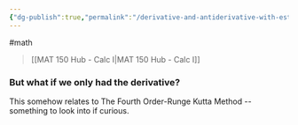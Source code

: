 ```yaml
---
{"dg-publish":true,"permalink":"/derivative-and-antiderivative-with-estimated-graphing/","dgHomeLink":true,"dgPassFrontmatter":false}
---
```


#math 
> [[MAT 150 Hub - Calc I|MAT 150 Hub - Calc I]]

<style>
.container {font-family: sans-serif; text-align: center;}
.button-wrapper button {z-index: 1;height: 40px; width: 100px; margin: 10px;padding: 5px;}
.excalidraw .App-menu_top .buttonList { display: flex;}
.excalidraw-wrapper { height: 800px; margin: 50px; position: relative;}
:root[dir="ltr"] .excalidraw .layer-ui__wrapper .zen-mode-transition.App-menu_bottom--transition-left {transform: none;}
</style><script src="https://unpkg.com/react@17/umd/react.production.min.js"></script><script src="https://unpkg.com/react-dom@17/umd/react-dom.production.min.js"></script><script type="text/javascript" src="https://unpkg.com/@excalidraw/excalidraw@0.12.0/dist/excalidraw.production.min.js"></script><div id="UDNF_2022-10-17_1025.48.excalidraw.md1"></div><script>(function(){const InitialData={"type":"excalidraw","version":2,"source":"https://excalidraw.com","elements":[{"type":"arrow","version":56,"versionNonce":510229619,"isDeleted":false,"id":"jldbg7-yPCJMRx4LM3eOZ","fillStyle":"hachure","strokeWidth":1,"strokeStyle":"solid","roughness":1,"opacity":100,"angle":0,"x":-268.79998779296875,"y":70.55626678466797,"strokeColor":"#000000","backgroundColor":"transparent","width":0,"height":314.40003967285156,"seed":26373363,"groupIds":[],"strokeSharpness":"round","boundElements":[],"updated":1666027665624,"link":null,"locked":false,"startBinding":null,"endBinding":null,"lastCommittedPoint":null,"startArrowhead":null,"endArrowhead":"arrow","points":[[0,0],[0,-314.40003967285156]]},{"type":"arrow","version":87,"versionNonce":1951463485,"isDeleted":false,"id":"5rzy9eQ_wued45QJrzoyc","fillStyle":"hachure","strokeWidth":1,"strokeStyle":"solid","roughness":1,"opacity":100,"angle":0,"x":-307.1999816894531,"y":32.15624237060547,"strokeColor":"#000000","backgroundColor":"transparent","width":399.9999694824219,"height":0,"seed":1550392701,"groupIds":[],"strokeSharpness":"round","boundElements":[],"updated":1666027665624,"link":null,"locked":false,"startBinding":null,"endBinding":null,"lastCommittedPoint":null,"startArrowhead":null,"endArrowhead":"arrow","points":[[0,0],[399.9999694824219,0]]},{"type":"line","version":449,"versionNonce":1871148563,"isDeleted":false,"id":"n9yD4gahmLax9_xZlBfZm","fillStyle":"hachure","strokeWidth":1,"strokeStyle":"solid","roughness":1,"opacity":100,"angle":0,"x":-272.79998779296875,"y":-34.243751525878906,"strokeColor":"#000000","backgroundColor":"transparent","width":395.20001220703125,"height":141.60000610351562,"seed":1241570579,"groupIds":[],"strokeSharpness":"round","boundElements":[],"updated":1666027665624,"link":null,"locked":false,"startBinding":null,"endBinding":null,"lastCommittedPoint":null,"startArrowhead":null,"endArrowhead":null,"points":[[0,0],[88.79998779296875,-78.4000244140625],[195.20001220703125,-20],[308.79998779296875,-141.60000610351562],[395.20001220703125,-85.60000610351562]]},{"type":"text","version":6,"versionNonce":1197533341,"isDeleted":false,"id":"N1ybeWn4","fillStyle":"hachure","strokeWidth":1,"strokeStyle":"solid","roughness":1,"opacity":100,"angle":0,"x":-319,"y":-290.0437698364258,"strokeColor":"#000000","backgroundColor":"transparent","width":11,"height":25,"seed":503743901,"groupIds":[],"strokeSharpness":"sharp","boundElements":[],"updated":1666027665624,"link":null,"locked":false,"fontSize":20,"fontFamily":1,"text":"y","rawText":"y","baseline":18,"textAlign":"left","verticalAlign":"top","containerId":null,"originalText":"y"},{"type":"arrow","version":223,"versionNonce":167066547,"isDeleted":false,"id":"5Xq37N8Q8NTnqtO-OsjgV","fillStyle":"hachure","strokeWidth":1,"strokeStyle":"solid","roughness":1,"opacity":100,"angle":0,"x":-268.59999084472656,"y":486.9562530517578,"strokeColor":"#c92a2a","backgroundColor":"transparent","width":0,"height":314.40003967285156,"seed":1845964477,"groupIds":[],"strokeSharpness":"round","boundElements":[],"updated":1666027665624,"link":null,"locked":false,"startBinding":null,"endBinding":null,"lastCommittedPoint":null,"startArrowhead":null,"endArrowhead":"arrow","points":[[0,0],[0,-314.40003967285156]]},{"type":"arrow","version":254,"versionNonce":668191997,"isDeleted":false,"id":"RL-73KY_I6FH92Bbnesvn","fillStyle":"hachure","strokeWidth":1,"strokeStyle":"solid","roughness":1,"opacity":100,"angle":0,"x":-306.99998474121094,"y":448.5562286376953,"strokeColor":"#c92a2a","backgroundColor":"transparent","width":399.9999694824219,"height":0,"seed":1012262803,"groupIds":[],"strokeSharpness":"round","boundElements":[],"updated":1666027665624,"link":null,"locked":false,"startBinding":null,"endBinding":null,"lastCommittedPoint":null,"startArrowhead":null,"endArrowhead":"arrow","points":[[0,0],[399.9999694824219,0]]},{"type":"line","version":69,"versionNonce":1428890973,"isDeleted":false,"id":"1QvZ3p6qOI2EslbJbjn_T","fillStyle":"hachure","strokeWidth":1,"strokeStyle":"solid","roughness":1,"opacity":100,"angle":0,"x":-305.92409462355874,"y":-6.4984527019474285,"strokeColor":"#c92a2a","backgroundColor":"transparent","width":81.02809278545874,"height":61.242174017863164,"seed":265777907,"groupIds":[],"strokeSharpness":"round","boundElements":[],"updated":1666027665624,"link":null,"locked":false,"startBinding":null,"endBinding":null,"lastCommittedPoint":null,"startArrowhead":null,"endArrowhead":null,"points":[[0,0],[81.02809278545874,-61.242174017863164]]},{"type":"text","version":6,"versionNonce":1116351219,"isDeleted":false,"id":"uHbJqBZe","fillStyle":"hachure","strokeWidth":1,"strokeStyle":"solid","roughness":1,"opacity":100,"angle":0,"x":-336.0741311161105,"y":143.0245664633785,"strokeColor":"#c92a2a","backgroundColor":"transparent","width":17,"height":25,"seed":1749141459,"groupIds":[],"strokeSharpness":"sharp","boundElements":[],"updated":1666027665624,"link":null,"locked":false,"fontSize":20,"fontFamily":1,"text":"y'","rawText":"y'","baseline":18,"textAlign":"left","verticalAlign":"top","containerId":null,"originalText":"y'"},{"type":"arrow","version":141,"versionNonce":582513085,"isDeleted":false,"id":"3h2lkt_XnhVRqx8Rk78RC","fillStyle":"hachure","strokeWidth":0.5,"strokeStyle":"dashed","roughness":0,"opacity":100,"angle":0,"x":-253.16162061557532,"y":444.80931076330506,"strokeColor":"#c92a2a","backgroundColor":"transparent","width":0,"height":32.97655524038794,"seed":1529712317,"groupIds":[],"strokeSharpness":"round","boundElements":[],"updated":1666027665624,"link":null,"locked":false,"startBinding":null,"endBinding":null,"lastCommittedPoint":null,"startArrowhead":null,"endArrowhead":"bar","points":[[0,0],[0,-32.97655524038794]]},{"type":"arrow","version":46,"versionNonce":211004381,"isDeleted":false,"id":"0DAF1oTJ0G1qW8ugPRzXp","fillStyle":"hachure","strokeWidth":0.5,"strokeStyle":"dashed","roughness":0,"opacity":100,"angle":0,"x":-229.24289245924206,"y":444.80931076330506,"strokeColor":"#c92a2a","backgroundColor":"transparent","width":0,"height":62.184418816994366,"seed":1968934397,"groupIds":[],"strokeSharpness":"round","boundElements":[],"updated":1666027698284,"link":null,"locked":false,"startBinding":null,"endBinding":null,"lastCommittedPoint":null,"startArrowhead":null,"endArrowhead":"bar","points":[[0,0],[0,-62.184418816994366]]},{"type":"arrow","version":40,"versionNonce":1364930227,"isDeleted":false,"id":"csJwCFlyzDzc4FLH_-XBT","fillStyle":"hachure","strokeWidth":0.5,"strokeStyle":"dashed","roughness":0,"opacity":100,"angle":0,"x":-201.80386431278862,"y":446.6936565951957,"strokeColor":"#c92a2a","backgroundColor":"transparent","width":0,"height":43.34060108215829,"seed":182999229,"groupIds":[],"strokeSharpness":"round","boundElements":[],"updated":1666027696256,"link":null,"locked":false,"startBinding":null,"endBinding":null,"lastCommittedPoint":null,"startArrowhead":null,"endArrowhead":"bar","points":[[0,0],[0,-43.34060108215829]]},{"type":"arrow","version":25,"versionNonce":1126480925,"isDeleted":false,"id":"zV5uv4cSm7kH8AaeFp-Rn","fillStyle":"hachure","strokeWidth":0.5,"strokeStyle":"dashed","roughness":0,"opacity":100,"angle":0,"x":-184.0757007460619,"y":457.9998753529115,"strokeColor":"#c92a2a","backgroundColor":"transparent","width":0,"height":14.132809388737655,"seed":1620741075,"groupIds":[],"strokeSharpness":"round","boundElements":[],"updated":1666027694923,"link":null,"locked":false,"startBinding":null,"endBinding":null,"lastCommittedPoint":null,"startArrowhead":null,"endArrowhead":"bar","points":[[0,0],[0,-14.132809388737655]]},{"type":"arrow","version":85,"versionNonce":2058757267,"isDeleted":false,"id":"kAA2x6cQqu4SpP1_K9NaY","fillStyle":"hachure","strokeWidth":0.5,"strokeStyle":"dashed","roughness":0,"opacity":100,"angle":0,"x":-160.40543614657565,"y":446.8703454658293,"strokeColor":"#c92a2a","backgroundColor":"transparent","width":0,"height":10.364045841770462,"seed":199507155,"groupIds":[],"strokeSharpness":"round","boundElements":[],"updated":1666027701787,"link":null,"locked":false,"startBinding":null,"endBinding":null,"lastCommittedPoint":null,"startArrowhead":null,"endArrowhead":"bar","points":[[0,0],[0,10.364045841770462]]},{"type":"arrow","version":54,"versionNonce":1758037469,"isDeleted":false,"id":"0UStDwMdmz1KaSA-i57qu","fillStyle":"hachure","strokeWidth":0.5,"strokeStyle":"dashed","roughness":0,"opacity":100,"angle":0,"x":-147.63667259960846,"y":450.6390371296107,"strokeColor":"#c92a2a","backgroundColor":"transparent","width":0,"height":34.860972955464376,"seed":1584215699,"groupIds":[],"strokeSharpness":"round","boundElements":[],"updated":1666027691176,"link":null,"locked":false,"startBinding":null,"endBinding":null,"lastCommittedPoint":null,"startArrowhead":null,"endArrowhead":"bar","points":[[0,0],[0,34.860972955464376]]},{"type":"arrow","version":65,"versionNonce":242060851,"isDeleted":false,"id":"iPa7TSCdvtTJWOas2g6sH","fillStyle":"hachure","strokeWidth":0.5,"strokeStyle":"dashed","roughness":0,"opacity":100,"angle":0,"x":-131.61944549579437,"y":450.6390371296107,"strokeColor":"#c92a2a","backgroundColor":"transparent","width":0,"height":29.207863576606428,"seed":1212815923,"groupIds":[],"strokeSharpness":"round","boundElements":[],"updated":1666027708349,"link":null,"locked":false,"startBinding":null,"endBinding":null,"lastCommittedPoint":null,"startArrowhead":null,"endArrowhead":"bar","points":[[0,0],[0,29.207863576606428]]},{"type":"arrow","version":132,"versionNonce":1396982749,"isDeleted":false,"id":"hEOwsgOxnZBXGYj1-uAV3","fillStyle":"hachure","strokeWidth":0.5,"strokeStyle":"dashed","roughness":0,"opacity":100,"angle":0,"x":-119.37105382213326,"y":447.34136004061617,"strokeColor":"#c92a2a","backgroundColor":"transparent","width":0,"height":10.364045841770462,"seed":1507363549,"groupIds":[],"strokeSharpness":"round","boundElements":[],"updated":1666027713943,"link":null,"locked":false,"startBinding":null,"endBinding":null,"lastCommittedPoint":null,"startArrowhead":null,"endArrowhead":"bar","points":[[0,0],[0,10.364045841770462]]},{"type":"arrow","version":176,"versionNonce":817394547,"isDeleted":false,"id":"oLUs1VK3oWn-iAoGSjCEm","fillStyle":"hachure","strokeWidth":0.5,"strokeStyle":"dashed","roughness":0,"opacity":100,"angle":0,"x":-106.18041734934081,"y":448.75469129771994,"strokeColor":"#c92a2a","backgroundColor":"transparent","width":0,"height":1.884345831890755,"seed":1831452733,"groupIds":[],"strokeSharpness":"round","boundElements":[],"updated":1666027723385,"link":null,"locked":false,"startBinding":null,"endBinding":null,"lastCommittedPoint":null,"startArrowhead":null,"endArrowhead":"bar","points":[[0,0],[0,1.884345831890755]]},{"type":"arrow","version":15,"versionNonce":1179095155,"isDeleted":false,"id":"buqDJL6IlwXByVcWRUeK4","fillStyle":"hachure","strokeWidth":0.5,"strokeStyle":"dashed","roughness":0,"opacity":100,"angle":0,"x":-85.4523256658,"y":450.6390371296107,"strokeColor":"#c92a2a","backgroundColor":"transparent","width":0,"height":8.479628126694024,"seed":1793035539,"groupIds":[],"strokeSharpness":"round","boundElements":[],"updated":1666027729145,"link":null,"locked":false,"startBinding":null,"endBinding":null,"lastCommittedPoint":null,"startArrowhead":null,"endArrowhead":"bar","points":[[0,0],[0,-8.479628126694024]]},{"type":"arrow","version":44,"versionNonce":1115945085,"isDeleted":false,"id":"yIaGfiSWOBRdR-2MwyY61","fillStyle":"hachure","strokeWidth":0.5,"strokeStyle":"dashed","roughness":0,"opacity":100,"angle":0,"x":-70.37727147793112,"y":447.8125183817746,"strokeColor":"#c92a2a","backgroundColor":"transparent","width":0,"height":16.959400019759528,"seed":444795411,"groupIds":[],"strokeSharpness":"round","boundElements":[],"updated":1666027734309,"link":null,"locked":false,"startBinding":null,"endBinding":null,"lastCommittedPoint":null,"startArrowhead":null,"endArrowhead":"bar","points":[[0,0],[0,-16.959400019759528]]},{"type":"arrow","version":27,"versionNonce":1699768765,"isDeleted":false,"id":"PS4UByuRL6icXRLUK4wl2","fillStyle":"hachure","strokeWidth":0.5,"strokeStyle":"dashed","roughness":0,"opacity":100,"angle":0,"x":-46.822589163368434,"y":446.8703454658293,"strokeColor":"#c92a2a","backgroundColor":"transparent","width":0,"height":41.456255250267645,"seed":264888541,"groupIds":[],"strokeSharpness":"round","boundElements":[],"updated":1666027737799,"link":null,"locked":false,"startBinding":null,"endBinding":null,"lastCommittedPoint":null,"startArrowhead":null,"endArrowhead":"bar","points":[[0,0],[0,-41.456255250267645]]},{"type":"arrow","version":49,"versionNonce":546841373,"isDeleted":false,"id":"1_YmPR42dnd4hCz3AhKNF","fillStyle":"hachure","strokeWidth":0.5,"strokeStyle":"dashed","roughness":0,"opacity":100,"angle":0,"x":-28.921088110849382,"y":446.8703454658293,"strokeColor":"#c92a2a","backgroundColor":"transparent","width":0,"height":72.54846465876483,"seed":443951645,"groupIds":[],"strokeSharpness":"round","boundElements":[],"updated":1666027743519,"link":null,"locked":false,"startBinding":null,"endBinding":null,"lastCommittedPoint":null,"startArrowhead":null,"endArrowhead":"bar","points":[[0,0],[0,-72.54846465876483]]},{"type":"arrow","version":39,"versionNonce":1046991517,"isDeleted":false,"id":"iJswLP4K8EsgXs_gsQk0C","fillStyle":"hachure","strokeWidth":0.5,"strokeStyle":"dashed","roughness":0,"opacity":100,"angle":0,"x":-11.019515175144534,"y":452.2878936449039,"strokeColor":"#c92a2a","backgroundColor":"transparent","width":0,"height":54.64689172305998,"seed":2067773309,"groupIds":[],"strokeSharpness":"round","boundElements":[],"updated":1666027749636,"link":null,"locked":false,"startBinding":null,"endBinding":null,"lastCommittedPoint":null,"startArrowhead":null,"endArrowhead":"bar","points":[[0,0],[0,-54.64689172305998]]},{"type":"arrow","version":18,"versionNonce":1903749629,"isDeleted":false,"id":"eaEQYrxyN3k21qZHAJfBc","fillStyle":"hachure","strokeWidth":0.5,"strokeStyle":"dashed","roughness":0,"opacity":100,"angle":0,"x":3.1132942135931216,"y":450.4035478130131,"strokeColor":"#c92a2a","backgroundColor":"transparent","width":8.881784197001252e-16,"height":16.017227103814093,"seed":447345075,"groupIds":[],"strokeSharpness":"round","boundElements":[],"updated":1666027754695,"link":null,"locked":false,"startBinding":null,"endBinding":null,"lastCommittedPoint":null,"startArrowhead":null,"endArrowhead":"bar","points":[[0,0],[8.881784197001252e-16,-16.017227103814093]]},{"type":"arrow","version":3,"versionNonce":293228221,"isDeleted":false,"id":"r_Yhl47xuLM-0epjmHy5Q","fillStyle":"hachure","strokeWidth":0.5,"strokeStyle":"dashed","roughness":0,"opacity":100,"angle":0,"x":18.18827651827621,"y":453.2300665608492,"strokeColor":"#c92a2a","backgroundColor":"transparent","width":0,"height":10.364045841770462,"seed":1176805981,"groupIds":[],"strokeSharpness":"round","boundElements":[],"updated":1666027758671,"link":null,"locked":false,"startBinding":null,"endBinding":null,"lastCommittedPoint":null,"startArrowhead":null,"endArrowhead":"bar","points":[[0,0],[0,-10.364045841770462]]},{"type":"arrow","version":28,"versionNonce":1252784723,"isDeleted":false,"id":"D9t8cge7-pPB4U9MHid6f","fillStyle":"hachure","strokeWidth":0.5,"strokeStyle":"dashed","roughness":0,"opacity":100,"angle":0,"x":36.08984945398106,"y":449.461303013882,"strokeColor":"#c92a2a","backgroundColor":"transparent","width":0,"height":7.537527093934386,"seed":1377529629,"groupIds":[],"strokeSharpness":"round","boundElements":[],"updated":1666027765019,"link":null,"locked":false,"startBinding":null,"endBinding":null,"lastCommittedPoint":null,"startArrowhead":null,"endArrowhead":"bar","points":[[0,0],[0,7.537527093934386]]},{"type":"arrow","version":49,"versionNonce":1784680179,"isDeleted":false,"id":"lKF9CNZqHrCVjaIi7HqZv","fillStyle":"hachure","strokeWidth":0.5,"strokeStyle":"dashed","roughness":0,"opacity":100,"angle":0,"x":53.33831301082796,"y":453.05665719187107,"strokeColor":"#c92a2a","backgroundColor":"transparent","width":0,"height":17.90157293570485,"seed":1316960243,"groupIds":[],"strokeSharpness":"round","boundElements":[],"updated":1666027772517,"link":null,"locked":false,"startBinding":null,"endBinding":null,"lastCommittedPoint":null,"startArrowhead":null,"endArrowhead":"bar","points":[[0,0],[0,17.90157293570485]]},{"id":"U4PaTZOQLn3b6ZKgDAOLM","type":"line","x":-275.7259422399129,"y":417.5187331305609,"width":332.4444580078125,"height":98.6667209201388,"angle":0,"strokeColor":"#c92a2a","backgroundColor":"transparent","fillStyle":"hachure","strokeWidth":0.5,"strokeStyle":"solid","roughness":0,"opacity":100,"groupIds":[],"strokeSharpness":"round","seed":467406365,"version":490,"versionNonce":270787251,"isDeleted":false,"boundElements":null,"updated":1666027856176,"link":null,"locked":false,"points":[[0,0],[37.3333740234375,-37.33330620659717],[80,-16.000027126736086],[96.88890245225696,25.77779134114587],[117.3333740234375,47.111138237847285],[133.33333333333337,60.44447157118054],[159.11112467447913,38.22224934895837],[191.99998643663196,20.444471571180543],[236.4444308810764,-38.22224934895826],[272.88892957899304,-6.222195095486086],[315.55555555555554,38.22224934895837],[332.4444580078125,52.4444580078125]],"lastCommittedPoint":[332.4444580078125,52.4444580078125],"startBinding":null,"endBinding":null,"startArrowhead":null,"endArrowhead":null}],"appState":{"theme":"light","viewBackgroundColor":"#ffffff","currentItemStrokeColor":"#c92a2a","currentItemBackgroundColor":"transparent","currentItemFillStyle":"hachure","currentItemStrokeWidth":0.5,"currentItemStrokeStyle":"solid","currentItemRoughness":0,"currentItemOpacity":100,"currentItemFontFamily":1,"currentItemFontSize":20,"currentItemTextAlign":"left","currentItemStrokeSharpness":"sharp","currentItemStartArrowhead":null,"currentItemEndArrowhead":"bar","currentItemLinearStrokeSharpness":"round","gridSize":null,"colorPalette":{}},"files":{}};InitialData.scrollToContent=true;App=()=>{const e=React.useRef(null),t=React.useRef(null),[n,i]=React.useState({width:void 0,height:void 0});return React.useEffect(()=>{i({width:t.current.getBoundingClientRect().width,height:t.current.getBoundingClientRect().height});const e=()=>{i({width:t.current.getBoundingClientRect().width,height:t.current.getBoundingClientRect().height})};return window.addEventListener("resize",e),()=>window.removeEventListener("resize",e)},[t]),React.createElement(React.Fragment,null,React.createElement("div",{className:"excalidraw-wrapper",ref:t},React.createElement(ExcalidrawLib.Excalidraw,{ref:e,width:n.width,height:n.height,initialData:InitialData,viewModeEnabled:!0,zenModeEnabled:!0,gridModeEnabled:!1})))},excalidrawWrapper=document.getElementById("UDNF_2022-10-17_1025.48.excalidraw.md1");ReactDOM.render(React.createElement(App),excalidrawWrapper);})();</script>

### But what if we only had the derivative?
<div id="Derivative_and_Antiderivative_with_Estimated_Graphing_2022-10-17_1031.35.excalidraw.md2"></div><script>(function(){const InitialData={"type":"excalidraw","version":2,"source":"https://excalidraw.com","elements":[{"type":"arrow","version":288,"versionNonce":1521681277,"isDeleted":false,"id":"gQ_7O5PgAx9VnKNGCytHK","fillStyle":"hachure","strokeWidth":1,"strokeStyle":"solid","roughness":1,"opacity":100,"angle":0,"x":-295.8629664854018,"y":0.5220795612794973,"strokeColor":"#c92a2a","backgroundColor":"transparent","width":0,"height":314.40003967285156,"seed":1474087763,"groupIds":[],"strokeSharpness":"round","boundElements":[],"updated":1666027898172,"link":null,"locked":false,"startBinding":null,"endBinding":null,"lastCommittedPoint":null,"startArrowhead":null,"endArrowhead":"arrow","points":[[0,0],[0,-314.40003967285156]]},{"type":"arrow","version":319,"versionNonce":546225875,"isDeleted":false,"id":"J_WXz4tyUlLwHF3D5S1pN","fillStyle":"hachure","strokeWidth":1,"strokeStyle":"solid","roughness":1,"opacity":100,"angle":0,"x":-334.26296038188616,"y":-37.877944852783,"strokeColor":"#c92a2a","backgroundColor":"transparent","width":399.9999694824219,"height":0,"seed":967214941,"groupIds":[],"strokeSharpness":"round","boundElements":[],"updated":1666027898172,"link":null,"locked":false,"startBinding":null,"endBinding":null,"lastCommittedPoint":null,"startArrowhead":null,"endArrowhead":"arrow","points":[[0,0],[399.9999694824219,0]]},{"type":"text","version":71,"versionNonce":64981981,"isDeleted":false,"id":"Cb5p2aT1","fillStyle":"hachure","strokeWidth":1,"strokeStyle":"solid","roughness":1,"opacity":100,"angle":0,"x":-363.3371067567857,"y":-343.4096070270998,"strokeColor":"#c92a2a","backgroundColor":"transparent","width":17,"height":25,"seed":2137909491,"groupIds":[],"strokeSharpness":"sharp","boundElements":[],"updated":1666027898172,"link":null,"locked":false,"fontSize":20,"fontFamily":1,"text":"y'","rawText":"y'","baseline":18,"textAlign":"left","verticalAlign":"top","containerId":null,"originalText":"y'"},{"type":"arrow","version":206,"versionNonce":1419078771,"isDeleted":false,"id":"UltnH8qKW0ovqZpgRjxDP","fillStyle":"hachure","strokeWidth":0.5,"strokeStyle":"dashed","roughness":0,"opacity":100,"angle":0,"x":-280.42459625625054,"y":-41.62486272717325,"strokeColor":"#c92a2a","backgroundColor":"transparent","width":0,"height":32.97655524038794,"seed":1702335421,"groupIds":[],"strokeSharpness":"round","boundElements":[],"updated":1666027898172,"link":null,"locked":false,"startBinding":null,"endBinding":null,"lastCommittedPoint":null,"startArrowhead":null,"endArrowhead":"bar","points":[[0,0],[0,-32.97655524038794]]},{"type":"arrow","version":111,"versionNonce":2065434685,"isDeleted":false,"id":"1gH65jf6Ghr2yLQ9dGQFE","fillStyle":"hachure","strokeWidth":0.5,"strokeStyle":"dashed","roughness":0,"opacity":100,"angle":0,"x":-256.5058680999173,"y":-41.62486272717325,"strokeColor":"#c92a2a","backgroundColor":"transparent","width":0,"height":62.184418816994366,"seed":2118800019,"groupIds":[],"strokeSharpness":"round","boundElements":[],"updated":1666027898172,"link":null,"locked":false,"startBinding":null,"endBinding":null,"lastCommittedPoint":null,"startArrowhead":null,"endArrowhead":"bar","points":[[0,0],[0,-62.184418816994366]]},{"type":"arrow","version":105,"versionNonce":1521837587,"isDeleted":false,"id":"qjzpgzssXj9mudwINmfAm","fillStyle":"hachure","strokeWidth":0.5,"strokeStyle":"dashed","roughness":0,"opacity":100,"angle":0,"x":-229.06683995346384,"y":-39.74051689528261,"strokeColor":"#c92a2a","backgroundColor":"transparent","width":0,"height":43.34060108215829,"seed":539497501,"groupIds":[],"strokeSharpness":"round","boundElements":[],"updated":1666027898172,"link":null,"locked":false,"startBinding":null,"endBinding":null,"lastCommittedPoint":null,"startArrowhead":null,"endArrowhead":"bar","points":[[0,0],[0,-43.34060108215829]]},{"type":"arrow","version":90,"versionNonce":1649014941,"isDeleted":false,"id":"EFIuxhjw4HHcs2zI5YApj","fillStyle":"hachure","strokeWidth":0.5,"strokeStyle":"dashed","roughness":0,"opacity":100,"angle":0,"x":-211.33867638673712,"y":-28.434298137566827,"strokeColor":"#c92a2a","backgroundColor":"transparent","width":0,"height":14.132809388737655,"seed":1697155123,"groupIds":[],"strokeSharpness":"round","boundElements":[],"updated":1666027898172,"link":null,"locked":false,"startBinding":null,"endBinding":null,"lastCommittedPoint":null,"startArrowhead":null,"endArrowhead":"bar","points":[[0,0],[0,-14.132809388737655]]},{"type":"arrow","version":150,"versionNonce":971320243,"isDeleted":false,"id":"42s2TRHdUF6cBb6YicVFJ","fillStyle":"hachure","strokeWidth":0.5,"strokeStyle":"dashed","roughness":0,"opacity":100,"angle":0,"x":-187.66841178725088,"y":-39.56382802464901,"strokeColor":"#c92a2a","backgroundColor":"transparent","width":0,"height":10.364045841770462,"seed":1168738429,"groupIds":[],"strokeSharpness":"round","boundElements":[],"updated":1666027898172,"link":null,"locked":false,"startBinding":null,"endBinding":null,"lastCommittedPoint":null,"startArrowhead":null,"endArrowhead":"bar","points":[[0,0],[0,10.364045841770462]]},{"type":"arrow","version":119,"versionNonce":588963069,"isDeleted":false,"id":"oUd6z-gVfAEhoHkj8Sd-a","fillStyle":"hachure","strokeWidth":0.5,"strokeStyle":"dashed","roughness":0,"opacity":100,"angle":0,"x":-174.89964824028368,"y":-35.795136360867616,"strokeColor":"#c92a2a","backgroundColor":"transparent","width":0,"height":34.860972955464376,"seed":1777273299,"groupIds":[],"strokeSharpness":"round","boundElements":[],"updated":1666027898172,"link":null,"locked":false,"startBinding":null,"endBinding":null,"lastCommittedPoint":null,"startArrowhead":null,"endArrowhead":"bar","points":[[0,0],[0,34.860972955464376]]},{"type":"arrow","version":130,"versionNonce":1447771475,"isDeleted":false,"id":"MYnXyVuU5J9FPGhbWgjVv","fillStyle":"hachure","strokeWidth":0.5,"strokeStyle":"dashed","roughness":0,"opacity":100,"angle":0,"x":-158.8824211364696,"y":-35.795136360867616,"strokeColor":"#c92a2a","backgroundColor":"transparent","width":0,"height":29.207863576606428,"seed":935162077,"groupIds":[],"strokeSharpness":"round","boundElements":[],"updated":1666027898172,"link":null,"locked":false,"startBinding":null,"endBinding":null,"lastCommittedPoint":null,"startArrowhead":null,"endArrowhead":"bar","points":[[0,0],[0,29.207863576606428]]},{"type":"arrow","version":197,"versionNonce":1963996509,"isDeleted":false,"id":"mZ2RxrbcbpQjoPiqAz216","fillStyle":"hachure","strokeWidth":0.5,"strokeStyle":"dashed","roughness":0,"opacity":100,"angle":0,"x":-146.63402946280848,"y":-39.09281344986215,"strokeColor":"#c92a2a","backgroundColor":"transparent","width":0,"height":10.364045841770462,"seed":1102337907,"groupIds":[],"strokeSharpness":"round","boundElements":[],"updated":1666027898172,"link":null,"locked":false,"startBinding":null,"endBinding":null,"lastCommittedPoint":null,"startArrowhead":null,"endArrowhead":"bar","points":[[0,0],[0,10.364045841770462]]},{"type":"arrow","version":241,"versionNonce":1262361331,"isDeleted":false,"id":"jfw_2pnXUTTUMFYd4EH6M","fillStyle":"hachure","strokeWidth":0.5,"strokeStyle":"dashed","roughness":0,"opacity":100,"angle":0,"x":-133.44339299001604,"y":-37.67948219275837,"strokeColor":"#c92a2a","backgroundColor":"transparent","width":0,"height":1.884345831890755,"seed":603278653,"groupIds":[],"strokeSharpness":"round","boundElements":[],"updated":1666027898172,"link":null,"locked":false,"startBinding":null,"endBinding":null,"lastCommittedPoint":null,"startArrowhead":null,"endArrowhead":"bar","points":[[0,0],[0,1.884345831890755]]},{"type":"arrow","version":80,"versionNonce":595296701,"isDeleted":false,"id":"76gBqOkRpFD3CqSZn_DBg","fillStyle":"hachure","strokeWidth":0.5,"strokeStyle":"dashed","roughness":0,"opacity":100,"angle":0,"x":-112.71530130647523,"y":-35.795136360867616,"strokeColor":"#c92a2a","backgroundColor":"transparent","width":0,"height":8.479628126694024,"seed":985592083,"groupIds":[],"strokeSharpness":"round","boundElements":[],"updated":1666027898172,"link":null,"locked":false,"startBinding":null,"endBinding":null,"lastCommittedPoint":null,"startArrowhead":null,"endArrowhead":"bar","points":[[0,0],[0,-8.479628126694024]]},{"type":"arrow","version":109,"versionNonce":88360083,"isDeleted":false,"id":"Tdlo5QQDt7VGY5sJMg7zu","fillStyle":"hachure","strokeWidth":0.5,"strokeStyle":"dashed","roughness":0,"opacity":100,"angle":0,"x":-97.64024711860634,"y":-38.62165510870369,"strokeColor":"#c92a2a","backgroundColor":"transparent","width":0,"height":16.959400019759528,"seed":162700701,"groupIds":[],"strokeSharpness":"round","boundElements":[],"updated":1666027898172,"link":null,"locked":false,"startBinding":null,"endBinding":null,"lastCommittedPoint":null,"startArrowhead":null,"endArrowhead":"bar","points":[[0,0],[0,-16.959400019759528]]},{"type":"arrow","version":92,"versionNonce":327041565,"isDeleted":false,"id":"u95-X1gzxRPYE3B90BH08","fillStyle":"hachure","strokeWidth":0.5,"strokeStyle":"dashed","roughness":0,"opacity":100,"angle":0,"x":-74.08556480404366,"y":-39.56382802464901,"strokeColor":"#c92a2a","backgroundColor":"transparent","width":0,"height":41.456255250267645,"seed":377837235,"groupIds":[],"strokeSharpness":"round","boundElements":[],"updated":1666027898172,"link":null,"locked":false,"startBinding":null,"endBinding":null,"lastCommittedPoint":null,"startArrowhead":null,"endArrowhead":"bar","points":[[0,0],[0,-41.456255250267645]]},{"type":"arrow","version":114,"versionNonce":471087667,"isDeleted":false,"id":"VDPtHNDmG84UddwYS103i","fillStyle":"hachure","strokeWidth":0.5,"strokeStyle":"dashed","roughness":0,"opacity":100,"angle":0,"x":-56.184063751524604,"y":-39.56382802464901,"strokeColor":"#c92a2a","backgroundColor":"transparent","width":0,"height":72.54846465876483,"seed":2548221,"groupIds":[],"strokeSharpness":"round","boundElements":[],"updated":1666027898172,"link":null,"locked":false,"startBinding":null,"endBinding":null,"lastCommittedPoint":null,"startArrowhead":null,"endArrowhead":"bar","points":[[0,0],[0,-72.54846465876483]]},{"type":"arrow","version":104,"versionNonce":168425085,"isDeleted":false,"id":"pKhjNQt-478KWQ0jl_lTr","fillStyle":"hachure","strokeWidth":0.5,"strokeStyle":"dashed","roughness":0,"opacity":100,"angle":0,"x":-38.282490815819756,"y":-34.14627984557444,"strokeColor":"#c92a2a","backgroundColor":"transparent","width":0,"height":54.64689172305998,"seed":598607955,"groupIds":[],"strokeSharpness":"round","boundElements":[],"updated":1666027898172,"link":null,"locked":false,"startBinding":null,"endBinding":null,"lastCommittedPoint":null,"startArrowhead":null,"endArrowhead":"bar","points":[[0,0],[0,-54.64689172305998]]},{"type":"arrow","version":83,"versionNonce":1821670355,"isDeleted":false,"id":"zz3NI7aDBa465SeubfuYD","fillStyle":"hachure","strokeWidth":0.5,"strokeStyle":"dashed","roughness":0,"opacity":100,"angle":0,"x":-24.1496814270821,"y":-36.030625677465196,"strokeColor":"#c92a2a","backgroundColor":"transparent","width":8.881784197001252e-16,"height":16.017227103814093,"seed":1012111965,"groupIds":[],"strokeSharpness":"round","boundElements":[],"updated":1666027898172,"link":null,"locked":false,"startBinding":null,"endBinding":null,"lastCommittedPoint":null,"startArrowhead":null,"endArrowhead":"bar","points":[[0,0],[8.881784197001252e-16,-16.017227103814093]]},{"type":"arrow","version":68,"versionNonce":836771549,"isDeleted":false,"id":"cW8-X62d3Km7xMd7WZ4nA","fillStyle":"hachure","strokeWidth":0.5,"strokeStyle":"dashed","roughness":0,"opacity":100,"angle":0,"x":-9.07469912239901,"y":-33.20410692962912,"strokeColor":"#c92a2a","backgroundColor":"transparent","width":0,"height":10.364045841770462,"seed":403670515,"groupIds":[],"strokeSharpness":"round","boundElements":[],"updated":1666027898172,"link":null,"locked":false,"startBinding":null,"endBinding":null,"lastCommittedPoint":null,"startArrowhead":null,"endArrowhead":"bar","points":[[0,0],[0,-10.364045841770462]]},{"type":"arrow","version":93,"versionNonce":1926990195,"isDeleted":false,"id":"-YhLtBXwwlDnzKStwUxOr","fillStyle":"hachure","strokeWidth":0.5,"strokeStyle":"dashed","roughness":0,"opacity":100,"angle":0,"x":8.826873813305838,"y":-36.97287047659631,"strokeColor":"#c92a2a","backgroundColor":"transparent","width":0,"height":7.537527093934386,"seed":1460291261,"groupIds":[],"strokeSharpness":"round","boundElements":[],"updated":1666027898172,"link":null,"locked":false,"startBinding":null,"endBinding":null,"lastCommittedPoint":null,"startArrowhead":null,"endArrowhead":"bar","points":[[0,0],[0,7.537527093934386]]},{"type":"arrow","version":114,"versionNonce":1636973373,"isDeleted":false,"id":"3V1gSqdD0YNP-GgGLC7Ou","fillStyle":"hachure","strokeWidth":0.5,"strokeStyle":"dashed","roughness":0,"opacity":100,"angle":0,"x":26.075337370152738,"y":-33.37751629860725,"strokeColor":"#c92a2a","backgroundColor":"transparent","width":0,"height":17.90157293570485,"seed":716197779,"groupIds":[],"strokeSharpness":"round","boundElements":[],"updated":1666027898172,"link":null,"locked":false,"startBinding":null,"endBinding":null,"lastCommittedPoint":null,"startArrowhead":null,"endArrowhead":"bar","points":[[0,0],[0,17.90157293570485]]},{"type":"line","version":555,"versionNonce":1680859923,"isDeleted":false,"id":"dMG0BzEavwDb-ai9sxVNZ","fillStyle":"hachure","strokeWidth":0.5,"strokeStyle":"solid","roughness":0,"opacity":100,"angle":0,"x":-302.98891788058813,"y":-68.9154403599174,"strokeColor":"#c92a2a","backgroundColor":"transparent","width":332.4444580078125,"height":98.6667209201388,"seed":1391224605,"groupIds":[],"strokeSharpness":"round","boundElements":[],"updated":1666027898172,"link":null,"locked":false,"startBinding":null,"endBinding":null,"lastCommittedPoint":null,"startArrowhead":null,"endArrowhead":null,"points":[[0,0],[37.3333740234375,-37.33330620659717],[80,-16.000027126736086],[96.88890245225696,25.77779134114587],[117.3333740234375,47.111138237847285],[133.33333333333337,60.44447157118054],[159.11112467447913,38.22224934895837],[191.99998643663196,20.444471571180543],[236.4444308810764,-38.22224934895826],[272.88892957899304,-6.222195095486086],[315.55555555555554,38.22224934895837],[332.4444580078125,52.4444580078125]]},{"type":"arrow","version":336,"versionNonce":1597759581,"isDeleted":false,"id":"nnHlAW9ReAoT5dqXzT-Xf","fillStyle":"hachure","strokeWidth":1,"strokeStyle":"solid","roughness":1,"opacity":100,"angle":0,"x":-296.19996643066406,"y":350.35626220703125,"strokeColor":"#000000","backgroundColor":"transparent","width":0,"height":314.40003967285156,"seed":1353664605,"groupIds":[],"strokeSharpness":"round","boundElements":[],"updated":1666027910159,"link":null,"locked":false,"startBinding":null,"endBinding":null,"lastCommittedPoint":null,"startArrowhead":null,"endArrowhead":"arrow","points":[[0,0],[0,-314.40003967285156]]},{"type":"arrow","version":367,"versionNonce":725000179,"isDeleted":false,"id":"S1uEcUu3LSE2SHXW2fKQR","fillStyle":"hachure","strokeWidth":1,"strokeStyle":"solid","roughness":1,"opacity":100,"angle":0,"x":-334.59996032714844,"y":311.95623779296875,"strokeColor":"#000000","backgroundColor":"transparent","width":399.9999694824219,"height":0,"seed":1259190259,"groupIds":[],"strokeSharpness":"round","boundElements":[],"updated":1666027910159,"link":null,"locked":false,"startBinding":null,"endBinding":null,"lastCommittedPoint":null,"startArrowhead":null,"endArrowhead":"arrow","points":[[0,0],[399.9999694824219,0]]},{"id":"AyVPCEc2","type":"text","x":-355,"y":22.20623016357422,"width":11,"height":25,"angle":0,"strokeColor":"#000000","backgroundColor":"transparent","fillStyle":"hachure","strokeWidth":1,"strokeStyle":"solid","roughness":1,"opacity":100,"groupIds":[],"strokeSharpness":"sharp","seed":1634697011,"version":3,"versionNonce":1346314451,"isDeleted":false,"boundElements":null,"updated":1666027913005,"link":null,"locked":false,"text":"y","rawText":"y","fontSize":20,"fontFamily":1,"textAlign":"left","verticalAlign":"top","baseline":18,"containerId":null,"originalText":"y"},{"id":"LIIOAKMH20N62aEaUhpY7","type":"line","x":-295.1999816894531,"y":156.0062484741211,"width":360.8000183105469,"height":70.98064758586509,"angle":0,"strokeColor":"#000000","backgroundColor":"transparent","fillStyle":"hachure","strokeWidth":1,"strokeStyle":"solid","roughness":1,"opacity":100,"groupIds":[],"strokeSharpness":"round","seed":870944371,"version":770,"versionNonce":993938899,"isDeleted":false,"boundElements":null,"updated":1666027946512,"link":null,"locked":false,"points":[[0,0],[24.79998779296875,-16.79998779296875],[79.86855637704889,-48.25234424557604],[174.84561949159433,-24.062966275667122],[262.8094200974928,-70.98064758586509],[360.8000183105469,-15.199981689453125]],"lastCommittedPoint":[50.399993896484375,-29.5999755859375],"startBinding":null,"endBinding":null,"startArrowhead":null,"endArrowhead":null},{"id":"hbw1cE6cdgA0FpjhcZV1-","type":"line","x":-317.7999267578125,"y":155.2062301635742,"width":52.79998779296875,"height":0,"angle":0,"strokeColor":"#000000","backgroundColor":"transparent","fillStyle":"hachure","strokeWidth":1,"strokeStyle":"solid","roughness":1,"opacity":100,"groupIds":[],"strokeSharpness":"round","seed":2095892797,"version":55,"versionNonce":675048371,"isDeleted":false,"boundElements":null,"updated":1666027962545,"link":null,"locked":false,"points":[[0,0],[52.79998779296875,0]],"lastCommittedPoint":null,"startBinding":null,"endBinding":null,"startArrowhead":null,"endArrowhead":null},{"id":"070zBfRo","type":"text","x":-364.800048828125,"y":144.20623016357422,"width":39,"height":25,"angle":0,"strokeColor":"#000000","backgroundColor":"transparent","fillStyle":"hachure","strokeWidth":1,"strokeStyle":"solid","roughness":1,"opacity":100,"groupIds":[],"strokeSharpness":"sharp","seed":1306923677,"version":35,"versionNonce":113428851,"isDeleted":false,"boundElements":null,"updated":1666027963897,"link":null,"locked":false,"text":"????","rawText":"????","fontSize":20,"fontFamily":1,"textAlign":"left","verticalAlign":"top","baseline":18,"containerId":null,"originalText":"????"},{"id":"hLwPsTo7","type":"text","x":-425.79998779296875,"y":194.20623016357422,"width":274,"height":25,"angle":0,"strokeColor":"#000000","backgroundColor":"transparent","fillStyle":"hachure","strokeWidth":1,"strokeStyle":"solid","roughness":1,"opacity":50,"groupIds":[],"strokeSharpness":"sharp","seed":1008683187,"version":264,"versionNonce":71424381,"isDeleted":false,"boundElements":null,"updated":1666027983843,"link":null,"locked":false,"text":"We don't know the y offset","rawText":"We don't know the y offset","fontSize":20,"fontFamily":1,"textAlign":"left","verticalAlign":"top","baseline":18,"containerId":null,"originalText":"We don't know the y offset"}],"appState":{"theme":"light","viewBackgroundColor":"#ffffff","currentItemStrokeColor":"#000000","currentItemBackgroundColor":"transparent","currentItemFillStyle":"hachure","currentItemStrokeWidth":1,"currentItemStrokeStyle":"solid","currentItemRoughness":1,"currentItemOpacity":50,"currentItemFontFamily":1,"currentItemFontSize":20,"currentItemTextAlign":"left","currentItemStrokeSharpness":"sharp","currentItemStartArrowhead":null,"currentItemEndArrowhead":"arrow","currentItemLinearStrokeSharpness":"round","gridSize":null,"colorPalette":{}},"files":{}};InitialData.scrollToContent=true;App=()=>{const e=React.useRef(null),t=React.useRef(null),[n,i]=React.useState({width:void 0,height:void 0});return React.useEffect(()=>{i({width:t.current.getBoundingClientRect().width,height:t.current.getBoundingClientRect().height});const e=()=>{i({width:t.current.getBoundingClientRect().width,height:t.current.getBoundingClientRect().height})};return window.addEventListener("resize",e),()=>window.removeEventListener("resize",e)},[t]),React.createElement(React.Fragment,null,React.createElement("div",{className:"excalidraw-wrapper",ref:t},React.createElement(ExcalidrawLib.Excalidraw,{ref:e,width:n.width,height:n.height,initialData:InitialData,viewModeEnabled:!0,zenModeEnabled:!0,gridModeEnabled:!1})))},excalidrawWrapper=document.getElementById("Derivative_and_Antiderivative_with_Estimated_Graphing_2022-10-17_1031.35.excalidraw.md2");ReactDOM.render(React.createElement(App),excalidrawWrapper);})();</script>

This somehow relates to The Fourth Order-Runge Kutta Method -- something to look into if curious.